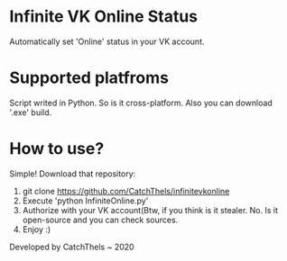 # Infinite VK Online Status
Automatically set 'Online' status in your VK account.



# Supported platfroms
Script writed in Python. So is it cross-platform. Also you can download '.exe' build.

# How to use?

Simple! Download that repository:
1) git clone https://github.com/CatchThels/infinitevkonline
2) Execute 'python InfiniteOnline.py'
3) Authorize with your VK account(Btw, if you think is it stealer. No. Is it open-source and you can check sources.
4) Enjoy :)



Developed by CatchThels ~ 2020

